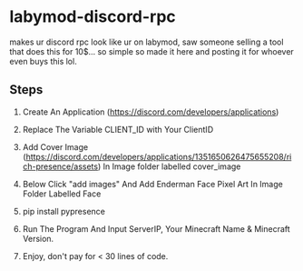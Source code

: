 # labymod-discord-rpc
makes ur discord rpc look like ur on labymod, saw someone selling a tool that does this for 10$... so simple so made it here and posting it for whoever even buys this lol.

## Steps


1. Create An Application (https://discord.com/developers/applications)
2. Replace The Variable CLIENT_ID with Your ClientID
3. Add Cover Image (https://discord.com/developers/applications/1351650626475655208/rich-presence/assets) In Image folder labelled cover_image
4. Below Click "add images" And Add Enderman Face Pixel Art In Image Folder Labelled Face
5. pip install pypresence
6. Run The Program And Input ServerIP, Your Minecraft Name & Minecraft Version.

7. Enjoy, don't pay for < 30 lines of code.
